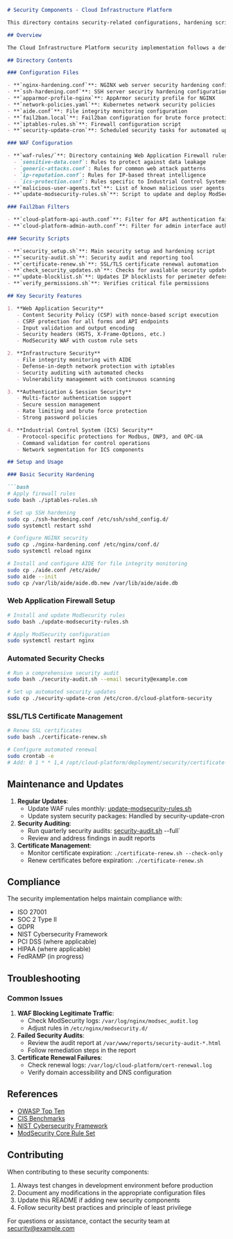 ```markdown
# Security Components - Cloud Infrastructure Platform

This directory contains security-related configurations, hardening scripts, and documentation used to secure the Cloud Infrastructure Platform in various environments.

## Overview

The Cloud Infrastructure Platform security implementation follows a defense-in-depth approach with multiple layers of security controls to protect infrastructure, applications, data, and network communications. Our implementation follows industry best practices including NIST Cybersecurity Framework, CIS benchmarks, and OWASP recommendations.

## Directory Contents

### Configuration Files

- **`nginx-hardening.conf`**: NGINX web server security hardening configuration
- **`ssh-hardening.conf`**: SSH server security hardening configuration
- **`apparmor-profile-nginx`**: AppArmor security profile for NGINX
- **`network-policies.yaml`**: Kubernetes network security policies
- **`aide.conf`**: File integrity monitoring configuration
- **`fail2ban.local`**: Fail2ban configuration for brute force protection
- **`iptables-rules.sh`**: Firewall configuration script
- **`security-update-cron`**: Scheduled security tasks for automated updates

### WAF Configuration

- **`waf-rules/`**: Directory containing Web Application Firewall rules organized by category:
  - `sensitive-data.conf`: Rules to protect against data leakage
  - `generic-attacks.conf`: Rules for common web attack patterns
  - `ip-reputation.conf`: Rules for IP-based threat intelligence
  - `ics-protection.conf`: Rules specific to Industrial Control Systems
- **`malicious-user-agents.txt`**: List of known malicious user agents to block
- **`update-modsecurity-rules.sh`**: Script to update and deploy ModSecurity WAF rules

### Fail2ban Filters

- **`cloud-platform-api-auth.conf`**: Filter for API authentication failures
- **`cloud-platform-admin-auth.conf`**: Filter for admin interface authentication failures

### Security Scripts

- **`security_setup.sh`**: Main security setup and hardening script
- **`security-audit.sh`**: Security audit and reporting tool
- **`certificate-renew.sh`**: SSL/TLS certificate renewal automation
- **`check_security_updates.sh`**: Checks for available security updates
- **`update-blocklist.sh`**: Updates IP blocklists for perimeter defense
- **`verify_permissions.sh`**: Verifies critical file permissions

## Key Security Features

1. **Web Application Security**
   - Content Security Policy (CSP) with nonce-based script execution
   - CSRF protection for all forms and API endpoints
   - Input validation and output encoding
   - Security headers (HSTS, X-Frame-Options, etc.)
   - ModSecurity WAF with custom rule sets

2. **Infrastructure Security**
   - File integrity monitoring with AIDE
   - Defense-in-depth network protection with iptables
   - Security auditing with automated checks
   - Vulnerability management with continuous scanning

3. **Authentication & Session Security**
   - Multi-factor authentication support
   - Secure session management
   - Rate limiting and brute force protection
   - Strong password policies

4. **Industrial Control System (ICS) Security**
   - Protocol-specific protections for Modbus, DNP3, and OPC-UA
   - Command validation for control operations
   - Network segmentation for ICS components

## Setup and Usage

### Basic Security Hardening

```bash
# Apply firewall rules
sudo bash ./iptables-rules.sh

# Set up SSH hardening
sudo cp ./ssh-hardening.conf /etc/ssh/sshd_config.d/
sudo systemctl restart sshd

# Configure NGINX security
sudo cp ./nginx-hardening.conf /etc/nginx/conf.d/
sudo systemctl reload nginx

# Install and configure AIDE for file integrity monitoring
sudo cp ./aide.conf /etc/aide/
sudo aide --init
sudo cp /var/lib/aide/aide.db.new /var/lib/aide/aide.db

```

### Web Application Firewall Setup

```bash
# Install and update ModSecurity rules
sudo bash ./update-modsecurity-rules.sh

# Apply ModSecurity configuration
sudo systemctl restart nginx

```

### Automated Security Checks

```bash
# Run a comprehensive security audit
sudo bash ./security-audit.sh --email security@example.com

# Set up automated security updates
sudo cp ./security-update-cron /etc/cron.d/cloud-platform-security

```

### SSL/TLS Certificate Management

```bash
# Renew SSL certificates
sudo bash ./certificate-renew.sh

# Configure automated renewal
sudo crontab -e
# Add: 0 1 * * 1,4 /opt/cloud-platform/deployment/security/certificate-renew.sh >> /var/log/cloud-platform/cert-renewal.log 2>&1

```

## Maintenance and Updates

1. **Regular Updates**:
    - Update WAF rules monthly: [update-modsecurity-rules.sh](http://update-modsecurity-rules.sh/)
    - Update system security packages: Handled by security-update-cron
2. **Security Auditing**:
    - Run quarterly security audits: [security-audit.sh](http://security-audit.sh/) --full`
    - Review and address findings in audit reports
3. **Certificate Management**:
    - Monitor certificate expiration: `./certificate-renew.sh --check-only`
    - Renew certificates before expiration: `./certificate-renew.sh`

## Compliance

The security implementation helps maintain compliance with:

- ISO 27001
- SOC 2 Type II
- GDPR
- NIST Cybersecurity Framework
- PCI DSS (where applicable)
- HIPAA (where applicable)
- FedRAMP (in progress)

## Troubleshooting

### Common Issues

1. **WAF Blocking Legitimate Traffic**:
    - Check ModSecurity logs: `/var/log/nginx/modsec_audit.log`
    - Adjust rules in `/etc/nginx/modsecurity.d/`
2. **Failed Security Audits**:
    - Review the audit report at `/var/www/reports/security-audit-*.html`
    - Follow remediation steps in the report
3. **Certificate Renewal Failures**:
    - Check renewal logs: `/var/log/cloud-platform/cert-renewal.log`
    - Verify domain accessibility and DNS configuration

## References

- [OWASP Top Ten](https://owasp.org/www-project-top-ten/)
- [CIS Benchmarks](https://www.cisecurity.org/cis-benchmarks/)
- [NIST Cybersecurity Framework](https://www.nist.gov/cyberframework)
- [ModSecurity Core Rule Set](https://coreruleset.org/)

## Contributing

When contributing to these security components:

1. Always test changes in development environment before production
2. Document any modifications in the appropriate configuration files
3. Update this README if adding new security components
4. Follow security best practices and principle of least privilege

For questions or assistance, contact the security team at [security@example.com](mailto:security@example.com)
